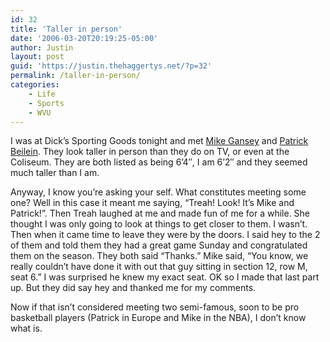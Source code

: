 ```yaml
---
id: 32
title: 'Taller in person'
date: '2006-03-20T20:19:25-05:00'
author: Justin
layout: post
guid: 'https://justin.thehaggertys.net/?p=32'
permalink: /taller-in-person/
categories:
    - Life
    - Sports
    - WVU
---
```


I was at Dick’s Sporting Goods tonight and met [Mike Gansey](http://msnsports.net/profile.cfm?id=100839&sport=mbball) and [Patrick Beilein](http://msnsports.net/profile.cfm?id=100216&sport=mbball). They look taller in person than they do on TV, or even at the Coliseum. They are both listed as being 6’4″, I am 6’2″ and they seemed much taller than I am.

Anyway, I know you’re asking your self. What constitutes meeting some one? Well in this case it meant me saying, “Treah! Look! It’s Mike and Patrick!”. Then Treah laughed at me and made fun of me for a while. She thought I was only going to look at things to get closer to them. I wasn’t. Then when it came time to leave they were by the doors. I said hey to the 2 of them and told them they had a great game Sunday and congratulated them on the season. They both said “Thanks.” Mike said, “You know, we really couldn’t have done it with out that guy sitting in section 12, row M, seat 6.” I was surprised he knew my exact seat. OK so I made that last part up. But they did say hey and thanked me for my comments.

Now if that isn’t considered meeting two semi-famous, soon to be pro basketball players (Patrick in Europe and Mike in the NBA), I don’t know what is.